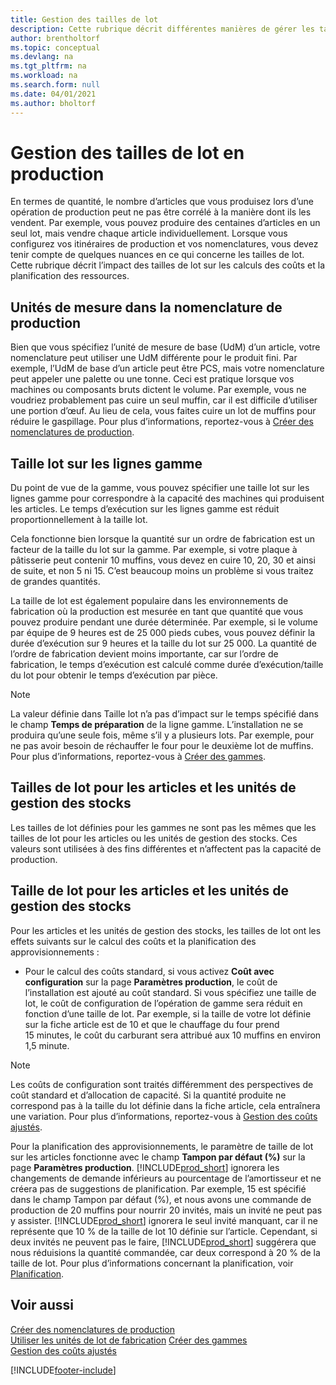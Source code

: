 ```yaml
---
title: Gestion des tailles de lot
description: Cette rubrique décrit différentes manières de gérer les tailles de lot.
author: brentholtorf
ms.topic: conceptual
ms.devlang: na
ms.tgt_pltfrm: na
ms.workload: na
ms.search.form: null
ms.date: 04/01/2021
ms.author: bholtorf
---
```


# <a name="handling-lot-sizes-in-production"></a><a name="handling-lot-sizes-in-production"></a>Gestion des tailles de lot en production
En termes de quantité, le nombre d’articles que vous produisez lors d’une opération de production peut ne pas être corrélé à la manière dont ils les vendent. Par exemple, vous pouvez produire des centaines d’articles en un seul lot, mais vendre chaque article individuellement. Lorsque vous configurez vos itinéraires de production et vos nomenclatures, vous devez tenir compte de quelques nuances en ce qui concerne les tailles de lot. Cette rubrique décrit l’impact des tailles de lot sur les calculs des coûts et la planification des ressources.

## <a name="units-of-measure-in-production-bill-of-materials"></a><a name="units-of-measure-in-production-bill-of-materials"></a>Unités de mesure dans la nomenclature de production
Bien que vous spécifiez l’unité de mesure de base (UdM) d’un article, votre nomenclature peut utiliser une UdM différente pour le produit fini. Par exemple, l’UdM de base d’un article peut être PCS, mais votre nomenclature peut appeler une palette ou une tonne. Ceci est pratique lorsque vos machines ou composants bruts dictent le volume. Par exemple, vous ne voudriez probablement pas cuire un seul muffin, car il est difficile d’utiliser une portion d’œuf. Au lieu de cela, vous faites cuire un lot de muffins pour réduire le gaspillage. Pour plus d’informations, reportez-vous à [Créer des nomenclatures de production](production-how-to-create-production-boms.md).

## <a name="lot-size-on-routing-lines"></a><a name="lot-size-on-routing-lines"></a>Taille lot sur les lignes gamme
Du point de vue de la gamme, vous pouvez spécifier une taille lot sur les lignes gamme pour correspondre à la capacité des machines qui produisent les articles. Le temps d’exécution sur les lignes gamme est réduit proportionnellement à la taille lot. 

Cela fonctionne bien lorsque la quantité sur un ordre de fabrication est un facteur de la taille du lot sur la gamme. Par exemple, si votre plaque à pâtisserie peut contenir 10 muffins, vous devez en cuire 10, 20, 30 et ainsi de suite, et non 5 ni 15.  C’est beaucoup moins un problème si vous traitez de grandes quantités.

La taille de lot est également populaire dans les environnements de fabrication où la production est mesurée en tant que quantité que vous pouvez produire pendant une durée déterminée. Par exemple, si le volume par équipe de 9 heures est de 25 000 pieds cubes, vous pouvez définir la durée d’exécution sur 9 heures et la taille du lot sur 25 000.
La quantité de l’ordre de fabrication devient moins importante, car sur l’ordre de fabrication, le temps d’exécution est calculé comme durée d’exécution/taille du lot pour obtenir le temps d’exécution par pièce.
 
> [!NOTE]
> La valeur définie dans Taille lot n’a pas d’impact sur le temps spécifié dans le champ **Temps de préparation** de la ligne gamme. L’installation ne se produira qu’une seule fois, même s’il y a plusieurs lots. Par exemple, pour ne pas avoir besoin de réchauffer le four pour le deuxième lot de muffins. Pour plus d’informations, reportez-vous à [Créer des gammes](production-how-to-create-routings.md).

## <a name="lot-sizes-for-items-and-stockkeeping-units"></a><a name="lot-sizes-for-items-and-stockkeeping-units"></a>Tailles de lot pour les articles et les unités de gestion des stocks
Les tailles de lot définies pour les gammes ne sont pas les mêmes que les tailles de lot pour les articles ou les unités de gestion des stocks. Ces valeurs sont utilisées à des fins différentes et n’affectent pas la capacité de production. 

## <a name="lot-size-on-item-and-stockkeeping-units"></a><a name="lot-size-on-item-and-stockkeeping-units"></a>Taille de lot pour les articles et les unités de gestion des stocks
Pour les articles et les unités de gestion des stocks, les tailles de lot ont les effets suivants sur le calcul des coûts et la planification des approvisionnements :

* Pour le calcul des coûts standard, si vous activez **Coût avec configuration** sur la page **Paramètres production**, le coût de l’installation est ajouté au coût standard. Si vous spécifiez une taille de lot, le coût de configuration de l’opération de gamme sera réduit en fonction d’une taille de lot. Par exemple, si la taille de votre lot définie sur la fiche article est de 10 et que le chauffage du four prend 15 minutes, le coût du carburant sera attribué aux 10 muffins en environ 1,5 minute. 

> [!NOTE]
> Les coûts de configuration sont traités différemment des perspectives de coût standard et d’allocation de capacité. Si la quantité produite ne correspond pas à la taille du lot définie dans la fiche article, cela entraînera une variation. Pour plus d’informations, reportez-vous à [Gestion des coûts ajustés](finance-manage-inventory-costs.md). <!--not sure that I got this part right seems to repeat the first example.-->

Pour la planification des approvisionnements, le paramètre de taille de lot sur les articles fonctionne avec le champ **Tampon par défaut (%)** sur la page **Paramètres production**. [!INCLUDE[prod_short](includes/prod_short.md)] ignorera les changements de demande inférieurs au pourcentage de l’amortisseur et ne créera pas de suggestions de planification. Par exemple, 15 est spécifié dans le champ Tampon par défaut (%), et nous avons une commande de production de 20 muffins pour nourrir 20 invités, mais un invité ne peut pas y assister. [!INCLUDE[prod_short](includes/prod_short.md)] ignorera le seul invité manquant, car il ne représente que 10 % de la taille de lot 10 définie sur l’article. Cependant, si deux invités ne peuvent pas le faire, [!INCLUDE[prod_short](includes/prod_short.md)] suggérera que nous réduisions la quantité commandée, car deux correspond à 20 % de la taille de lot. Pour plus d’informations concernant la planification, voir [Planification](production-planning.md).

## <a name="see-also"></a><a name="see-also"></a>Voir aussi
[Créer des nomenclatures de production](production-how-to-create-production-boms.md)  
[Utiliser les unités de lot de fabrication](production-how-to-use-the-manufacturing-batch-unit-of-measure.md)
[Créer des gammes](production-how-to-create-routings.md)  
[Gestion des coûts ajustés](finance-manage-inventory-costs.md)


[!INCLUDE[footer-include](includes/footer-banner.md)]
